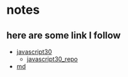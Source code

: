 # notes
## here are some **link** I follow
* [javascript30](https://courses.wesbos.com/account/access/5b002255f8bd797afd269292)
    * [javascript30_repo](https://github.com/wesbos/JavaScript30)
* [md](https://guides.github.com/features/mastering-markdown/)
